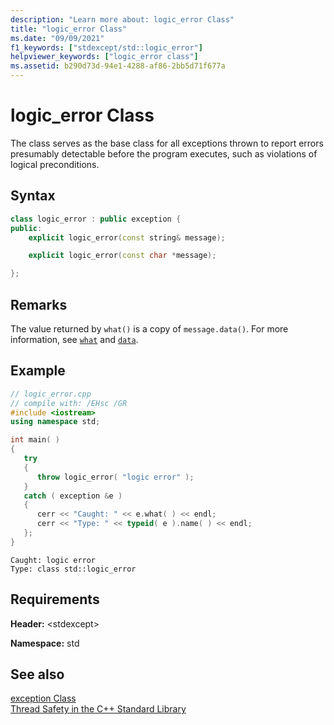 ```yaml
---
description: "Learn more about: logic_error Class"
title: "logic_error Class"
ms.date: "09/09/2021"
f1_keywords: ["stdexcept/std::logic_error"]
helpviewer_keywords: ["logic_error class"]
ms.assetid: b290d73d-94e1-4288-af86-2bb5d71f677a
---
```

# logic_error Class

The class serves as the base class for all exceptions thrown to report errors presumably detectable before the program executes, such as violations of logical preconditions.

## Syntax

```cpp
class logic_error : public exception {
public:
    explicit logic_error(const string& message);

    explicit logic_error(const char *message);

};
```

## Remarks

The value returned by `what()` is a copy of `message.data()`. For more information, see [`what`](../standard-library/exception-class.md) and [`data`](../standard-library/basic-string-class.md#data).

## Example

```cpp
// logic_error.cpp
// compile with: /EHsc /GR
#include <iostream>
using namespace std;

int main( )
{
   try
   {
      throw logic_error( "logic error" );
   }
   catch ( exception &e )
   {
      cerr << "Caught: " << e.what( ) << endl;
      cerr << "Type: " << typeid( e ).name( ) << endl;
   };
}
```

```Output
Caught: logic error
Type: class std::logic_error
```

## Requirements

**Header:** \<stdexcept>

**Namespace:** std

## See also

[exception Class](../standard-library/exception-class.md)\
[Thread Safety in the C++ Standard Library](../standard-library/thread-safety-in-the-cpp-standard-library.md)
